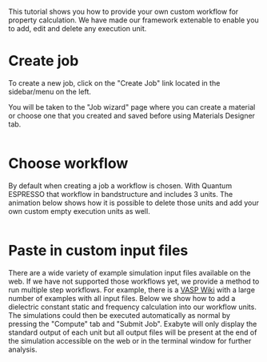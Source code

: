 <!-- TODO by MH -->

This tutorial shows you how to provide your own custom workflow for property calculation.  We have made our framework extenable to enable you to add, edit and delete any execution unit.

# Create job

To create a new job, click on the "Create Job" link located in the sidebar/menu on the left.

You will be taken to the "Job wizard" page where you can create a material or choose one that you created and saved before using Materials Designer tab.

<img data-gifffer="/images/FirstJobCreate.gif" />

# Choose workflow

By default when creating a job a workflow is chosen. With Quantum ESPRESSO that workflow in bandstructure and includes 3 units. The animation below shows how it is possible to delete those units and add your own custom empty execution units as well.

<img data-gifffer="/images/CustomAddDelete.gif" />

# Paste in custom input files

There are a wide variety of example simulation input files available on the web.  If we have not supported those workflows yet, we provide a method to run multiple step workflows.  For example, there is a [VASP Wiki](http://cms.mpi.univie.ac.at/wiki/index.php/VASP_example_calculations) with a large number of examples with all input files.  Below we show how to add a dielectric constant static and frequency calculation into our workflow units.  The simulations could then be executed automatically as normal by pressing the "Compute" tab and "Submit Job".  Exabyte will only display the standard output of each unit but all output files will be present at the end of the simulation accessible on the web or in the terminal window for further analysis.

<img data-gifffer="/images/AddIncar1.gif" />

<img data-gifffer="/images/AddIncar2.gif" />
